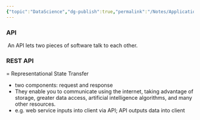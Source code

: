 ```yaml
---
{"topic":"DataScience","dg-publish":true,"permalink":"/Notes/Application Programming Interfaces (API)/","dgPassFrontmatter":true,"noteIcon":""}
---
```



### API
 An API lets two pieces of software talk to each other.
 
### REST API
= Representational State Transfer 
- two components: request and response
- They enable you to communicate using the internet, taking advantage of storage, greater data access, artificial intelligence algorithms, and many other resources.
- e.g. web service inputs into client via API; API outputs data into client
